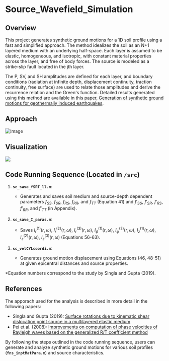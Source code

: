 # Source_Wavefield_Simulation

## Overview
This project generates synthetic ground motions for a 1D soil profile using a fast and simplified approach. The method idealizes the soil as an N+1 layered medium with an underlying half-space. Each layer is assumed to be elastic, homogeneous, and isotropic, with constant material properties across the layer, and free of body forces. The source is modeled as a strike-slip fault located in the jth layer.


The P, SV, and SH amplitudes are defined for each layer, and boundary conditions (radiation at infinite depth, displacement continuity, traction continuity, free surface) are used to relate those amplitudes and derive the recurrence relation and the Green's function. Detailed results generated using this method are available in this paper, [Generation of synthetic ground motions for geothermally induced earthquakes](https://drive.google.com/file/d/1WC_JmtXk0oV-6j6XtYoxS9hF3_m4_bzS/view).

## Approach
![image](https://github.com/Aditi-Kumawat/Source_Wavefield_Simulation/assets/72736535/4b977241-f0f9-44fe-8aeb-b3d0c3883af6)

## Visualization
![](src/velocity_animation.gif)


## Code Running Sequence (Located in `/src`)

1. **`sc_save_fSRT_ll.m`**:
   - Generates and saves soil medium and source-depth dependent parameters $f_{SS}$, $f_{SR}$, $f_{RS}$, $f_{RR}$, and $f_{TT}$ (Equation 41) and $f'_{SS}$, $f'_{SR}$, $f'_{RS}$, $f'_{RR}$, and $f'_{TT}$ (in Appendix).


2. **`sc_save_I_paras.m`**:
   - Saves $I_r^{(1)}(r,\omega)$, $I_r^{(2)}(r,\omega)$, $I_r^{(3)}(r,\omega)$, $I_\phi^{(1)}(r,\omega)$, $I_\phi^{(2)}(r,\omega)$, $I_z^{(1)}(r,\omega)$, $I_z^{(2)}(r,\omega)$, $I_z^{(3)}(r,\omega)$ (Equations 56-63).



3. **`sc_velCYLcoordi.m`**:
   - Generates ground motion displacement using Equations (46, 48-51) at given epicentral distances and source properties.
 
 
*Equation numbers correspond to the study by Singla and Gupta (2019).

## References
The apporach used for the analysis is described in more detail in the following papers:
- Singla and Gupta (2019): [Surface rotations due to kinematic shear dislocation point source in a multilayered elastic medium](https://pubs.geoscienceworld.org/ssa/bssa/article-abstract/109/1/433/568060/Surface-Rotations-Due-to-Kinematic-Shear?redirectedFrom=fulltext)
- Pei et al. (2008): [Improvements on computation of phase velocities of Rayleigh waves based on the generalized R/T coefficient method](https://pubs.geoscienceworld.org/ssa/bssa/article-abstract/98/1/280/341880/Improvements-on-Computation-of-Phase-Velocities-of?redirectedFrom=fulltext)

By following the steps outlined in the code running sequence, users can generate and analyze synthetic ground motions for various soil profiles (**`fns_inptMatPara.m`**) and source characteristics.
